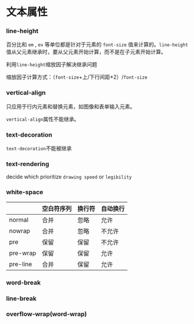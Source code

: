 # 文本属性

### line-height

百分比和 `em` , `ex` 等单位都是针对于元素的 `font-size` 值来计算的。`line-height`值从父元素继承时，要从父元素开始计算，而不是在子元素开始计算。

利用`line-height`缩放因子解决继承问题

缩放因子计算方式：（`font-size`+上/下行间距*2）/`font-size`

### vertical-align

只应用于行内元素和替换元素，如图像和表单输入元素。

`vertical-align`属性不能继承。

### text-decoration

`text-decoration`不能被继承

### text-rendering

decide which prioritize `drawing speed` or `legibility`

### white-space

|          | 空白符序列 | 换行符 | 自动换行 |
| -------- | ---------- | ------ | -------- |
| normal   | 合并       | 忽略   | 允许     |
| nowrap   | 合并       | 忽略   | 不允许   |
| pre      | 保留       | 保留   | 不允许   |
| pre-wrap | 保留       | 保留   | 允许     |
| pre-line | 合并       | 保留   | 允许     |

### word-break



### line-break



### overflow-wrap(word-wrap)